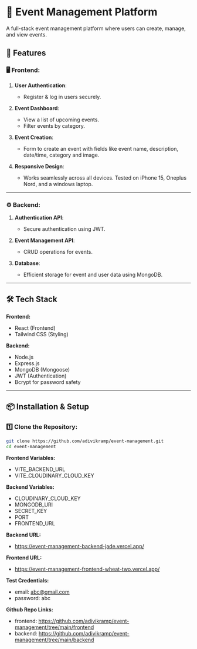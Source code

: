 # 🎉 Event Management Platform

A full-stack event management platform where users can create, manage, and view events.

## 🚀 Features

### 🖥️ Frontend:
1. **User Authentication**:
   - Register & log in users securely.

2. **Event Dashboard**:  
   - View a list of upcoming events.
   - Filter events by category.

3. **Event Creation**:  
   - Form to create an event with fields like event name, description, date/time, category and image.

4. **Responsive Design**:  
   - Works seamlessly across all devices. Tested on iPhone 15, Oneplus Nord, and a windows laptop.

---

### ⚙️ Backend:
1. **Authentication API**:
   - Secure authentication using JWT.

2. **Event Management API**:
   - CRUD operations for events.

3. **Database**:  
   - Efficient storage for event and user data using MongoDB.

---

## 🛠️ Tech Stack

**Frontend:**  
- React (Frontend)
- Tailwind CSS (Styling)

**Backend:**
- Node.js
- Express.js
- MongoDB (Mongoose)
- JWT (Authentication)
- Bcrypt for password safety

---

## 📦 Installation & Setup

### 1️⃣ Clone the Repository:
```bash
git clone https://github.com/adivikramp/event-management.git
cd event-management
```

**Frontend Variables:**
- VITE_BACKEND_URL
- VITE_CLOUDINARY_CLOUD_KEY

**Backend Variables:**
- CLOUDINARY_CLOUD_KEY
- MONGODB_URI
- SECRET_KEY
- PORT
- FRONTEND_URL

**Backend URL:**
- https://event-management-backend-jade.vercel.app/

**Frontend URL:**
- https://event-management-frontend-wheat-two.vercel.app/

**Test Credentials:**
- email: abc@gmail.com
- password: abc

**Github Repo Links:**
- frontend: https://github.com/adivikramp/event-management/tree/main/frontend
- backend: https://github.com/adivikramp/event-management/tree/main/backend